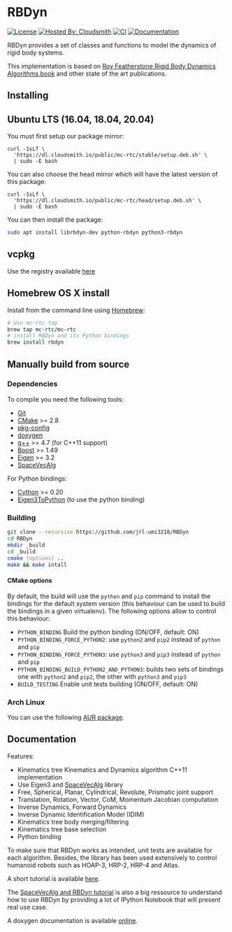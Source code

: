 RBDyn
=====

[![License](https://img.shields.io/badge/License-BSD%202--Clause-green.svg)](https://opensource.org/licenses/BSD-2-Clause)
[![Hosted By: Cloudsmith](https://img.shields.io/badge/OSS%20hosting%20by-cloudsmith-blue?logo=cloudsmith)](https://cloudsmith.com)
[![CI](https://github.com/jrl-umi3218/RBDyn/workflows/CI%20of%20RBDyn/badge.svg?branch=master)](https://github.com/jrl-umi3218/RBDyn/actions?query=workflow%3A%22CI+of+RBDyn%22)
[![Documentation](https://img.shields.io/badge/doxygen-online-brightgreen?logo=read-the-docs&style=flat)](http://jrl-umi3218.github.io/RBDyn/doxygen/HEAD/index.html)

RBDyn provides a set of classes and functions to model the dynamics of rigid body systems.

This implementation is based on [Roy Featherstone Rigid Body Dynamics Algorithms book](http://www.springer.com/fr/book/9780387743141) and other state of the art publications.

Installing
------

## Ubuntu LTS (16.04, 18.04, 20.04)

You must first setup our package mirror:

```
curl -1sLf \
  'https://dl.cloudsmith.io/public/mc-rtc/stable/setup.deb.sh' \
  | sudo -E bash
```

You can also choose the head mirror which will have the latest version of this package:

```
curl -1sLf \
  'https://dl.cloudsmith.io/public/mc-rtc/head/setup.deb.sh' \
  | sudo -E bash
```

You can then install the package:

```bash
sudo apt install librbdyn-dev python-rbdyn python3-rbdyn
```

## vcpkg

Use the registry available [here](https://github.com/mc-rtc/vcpkg-registry/)


## Homebrew OS X install

Install from the command line using [Homebrew](brew.sh):

```bash
# Use mc-rtc tap
brew tap mc-rtc/mc-rtc
# install RBDyn and its Python bindings
brew install rbdyn
```

## Manually build from source

### Dependencies

To compile you need the following tools:

 * [Git]()
 * [CMake]() >= 2.8
 * [pkg-config]()
 * [doxygen]()
 * [g++]() >= 4.7 (for C++11 support)
 * [Boost](http://www.boost.org/doc/libs/1_58_0/more/getting_started/unix-variants.html) >= 1.49
 * [Eigen](http://eigen.tuxfamily.org/index.php?title=Main_Page) >= 3.2
 * [SpaceVecAlg](https://github.com/jrl-umi3218/SpaceVecAlg)

For Python bindings:

 * [Cython](cython.readthedocs.io) >= 0.20
 * [Eigen3ToPython](https://github.com/jrl-umi3218/Eigen3ToPython) (to use the python binding)

### Building

```sh
git clone --recursive https://github.com/jrl-umi3218/RBDyn
cd RBDyn
mkdir _build
cd _build
cmake [options] ..
make && make intall
```

#### CMake options

By default, the build will use the `python` and `pip` command to install the bindings for the default system version (this behaviour can be used to build the bindings in a given virtualenv). The following options allow to control this behaviour:

 * `PYTHON_BINDING` Build the python binding (ON/OFF, default: ON)
 * `PYTHON_BINDING_FORCE_PYTHON2`: use `python2` and `pip2` instead of `python` and `pip`
 * `PYTHON_BINDING_FORCE_PYTHON3`: use `python3` and `pip3` instead of `python` and `pip`
 * `PYTHON_BINDING_BUILD_PYTHON2_AND_PYTHON3`: builds two sets of bindings one with `python2` and `pip2`, the other with `python3` and `pip3`
 * `BUILD_TESTING` Enable unit tests building (ON/OFF, default: ON)

### Arch Linux

You can use the following [AUR package](https://aur.archlinux.org/packages/rbdyn-git).

Documentation
-----

Features:
 * Kinematics tree Kinematics and Dynamics algorithm C++11 implementation
 * Use Eigen3 and [SpaceVecAlg](https://github.com/jrl-umi3218/SpaceVecAlg) library
 * Free, Spherical, Planar, Cylindrical, Revolute, Prismatic joint support
 * Translation, Rotation, Vector, CoM, Momentum Jacobian computation
 * Inverse Dynamics, Forward Dynamics
 * Inverse Dynamic Identification Model (IDIM)
 * Kinematics tree body merging/filtering
 * Kinematics tree base selection
 * Python binding

To make sure that RBDyn works as intended, unit tests are available for each algorithm.
Besides, the library has been used extensively to control humanoid robots such as HOAP-3, HRP-2, HRP-4 and Atlas.

A short tutorial is available [here](https://github.com/jorisv/sva_rbdyn_presentation/blob/master/presentation_release.pdf).

The [SpaceVecAlg and RBDyn tutorial](https://github.com/jorisv/sva_rbdyn_tutorials) is also a big ressource to understand how to use RBDyn by providing a lot of IPython Notebook that will present real use case.

A doxygen documentation is available [online](https://jrl-umi3218.github.io/RBDyn).
